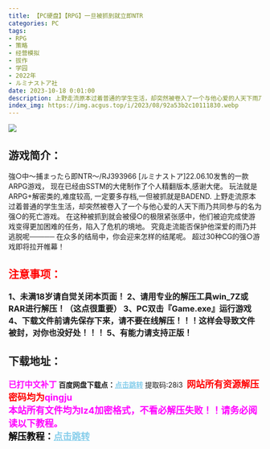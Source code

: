 ```yaml
---
title: 【PC硬盘】【RPG】一旦被抓到就立即NTR
categories: PC
tags:
- RPG
- 策略
- 经营模拟
- 拔作
- 学园
- 2022年
- ルミナストア社
date: 2023-10-18 0:01:00
description: 上野走流原本过着普通的学生生活，却突然被卷入了一个与他心爱的人天下雨乃共同参与的名为强○的死亡游戏。在这种被抓到就会被侵○的极限紧张感中，他们被迫完成使游戏变得更加困难的任务，陷入了危机的境地。究竟走流能否保护他深爱的雨乃并逃脱呢─────在众多的结局中，你会迎来怎样的结尾呢。超过30种CG的强○游戏即将拉开帷幕！
index_img: https://img.acgus.top/i/2023/08/92a53b2c10111830.webp
---
```

![](https://img.acgus.top/i/2023/08/92a53b2c10111830.webp)
## 游戏简介：
強○中〜捕まったら即NTR〜/RJ393966
[ルミナストア]22.06.10发售的一款ARPG游戏， 现在已经由SSTM的大佬制作了个人精翻版本,感谢大佬。 玩法就是ARPG+解密类的,难度较高, 一定要多存档,一但被抓就是BADEND. 
上野走流原本过着普通的学生生活，却突然被卷入了一个与他心爱的人天下雨乃共同参与的名为强○的死亡游戏。
在这种被抓到就会被侵○的极限紧张感中，他们被迫完成使游戏变得更加困难的任务，陷入了危机的境地。
究竟走流能否保护他深爱的雨乃并逃脱呢─────
在众多的结局中，你会迎来怎样的结尾呢。
超过30种CG的强○游戏即将拉开帷幕！
<br>





## <font color=#FF0000 >注意事项：</font>
<font size=3><b>1、未满18岁请自觉关闭本页面！
2、请用专业的解压工具win_7Z或RAR进行解压！（这点很重要）
3、PC双击『Game.exe』运行游戏
4、下载文件前请先保存下来，请不要在线解压！！！这样会导致文件被封，对你也没好处！！！
5、有能力请支持正版！</b></font>

## 下载地址：
<font color=#FF00FF size=3><b>已打中文补丁</b></font>
<b>百度网盘下载点：</b><a href="https://pan.baidu.com/s/1bCG56FzG5LDP90nxA0_OTA?pwd=28i3" style="color: #87CEEB;"><b>点击跳转</b></a> 提取码:28i3
<a style="padding: 0" href="https://post.qingju.org/AD/"><img style="max-width:100%" src="https://img.acgus.top/i/2024/07/478f689b8021d8d499ab43d21acf137a.gif" alt=""></a>
<b><font color=#FF0000 size=4>网站所有资源解压密码均为</b></font><b><font color=#FF00FF size=4>qingju</font><font color=#FF0000 ></font></b><br><b><font color=#FF00FF size=4>本站所有文件均为lz4加密格式，不看必解压失败！！请务必阅读以下教程。</b></font><br><b><font color=#000 size=4>解压教程：</b><a href="https://post.qingju.org/tutorial/000/" style="color: #87CEEB;"><b>点击跳转</b></a>
